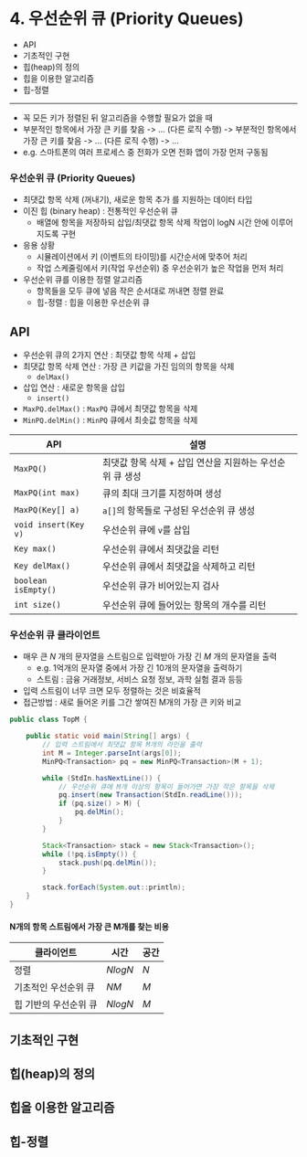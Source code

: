 # 4. 우선순위 큐 (Priority Queues)

- API
- 기초적인 구현
- 힙(heap)의 정의
- 힙을 이용한 알고리즘
- 힙-정렬

---

- 꼭 모든 키가 정렬된 뒤 알고리즘을 수행할 필요가 없을 때
- 부분적인 항목에서 가장 큰 키를 찾음 -> ... (다른 로직 수행) -> 부분적인 항목에서 가장 큰 키를 찾음 -> ... (다른 로직 수행) -> ...
- e.g. 스마트폰의 여러 프로세스 중 전화가 오면 전화 앱이 가장 먼저 구동됨

### 우선순위 큐 (Priority Queues)

- 최댓값 항목 삭제 (꺼내기), 새로운 항목 추가 를 지원하는 데이터 타입
- 이진 힙 (binary heap) : 전통적인 우선순위 큐
    - 배열에 항목을 저장하되 삽입/최댓값 항목 삭제 작업이 logN 시간 안에 이루어지도록 구현
- 응용 상황
    - 시뮬레이션에서 키 (이벤트의 타이밍)를 시간순서에 맞추어 처리
    - 작업 스케줄링에서 키(작업 우선순위) 중 우선순위가 높은 작업을 먼저 처리
- 우선순위 큐를 이용한 정렬 알고리즘
    - 항목들을 모두 큐에 넣음 작은 순서대로 꺼내면 정렬 완료
    - 힙-정렬 : 힙을 이용한 우선순위 큐

## API

- 우선순위 큐의 2가지 연산 : 최댓값 항목 삭제 + 삽입
- 최댓값 항목 삭제 연산 : 가장 큰 키값을 가진 임의의 항목을 삭제
    - `delMax()`
- 삽입 연산 : 새로운 항목을 삽입
    - `insert()`
- `MaxPQ.delMax()` : `MaxPQ` 큐에서 최댓값 항목을 삭제
- `MinPQ.delMin()` : `MinPQ` 큐에서 최솟값 항목을 삭제

| API                  | 설명                                |
|----------------------|-----------------------------------|
| `MaxPQ()`            | 최댓값 항목 삭제 + 삽입 연산을 지원하는 우선순위 큐 생성 |
| `MaxPQ(int max)`     | 큐의 최대 크기를 지정하며 생성                 |
| `MaxPQ(Key[] a)`     | `a[]`의 항목들로 구성된 우선순위 큐 생성         |
| `void insert(Key v)` | 우선순위 큐에 `v`를 삽입                   |
| `Key max()`          | 우선순위 큐에서 최댓값을 리턴                  |
| `Key delMax()`       | 우선순위 큐에서 최댓값을 삭제하고 리턴             |
| `boolean isEmpty()`  | 우선순위 큐가 비어있는지 검사                  |
| `int size()`         | 우선순위 큐에 들어있는 항목의 개수를 리턴           |

### 우선순위 큐 클라이언트

- 매우 큰 _N_ 개의 문자열을 스트림으로 입력받아 가장 긴 _M_ 개의 문자열을 출력
    - e.g. 1억개의 문자열 중에서 가장 긴 10개의 문자열을 출력하기
    - 스트림 : 금융 거래정보, 서비스 요청 정보, 과학 실험 결과 등등
- 입력 스트림이 너무 크면 모두 정렬하는 것은 비효율적
- 접근방법 : 새로 들어온 키를 그간 쌓여진 M개의 가장 큰 키와 비교

```java
public class TopM {

    public static void main(String[] args) {
        // 입력 스트림에서 최댓값 항목 M개의 라인을 출력
        int M = Integer.parseInt(args[0]);
        MinPQ<Transaction> pq = new MinPQ<Transaction>(M + 1);

        while (StdIn.hasNextLine()) {
            // 우선순위 큐에 M개 이상의 항목이 들어가면 가장 작은 항목을 삭제
            pq.insert(new Transaction(StdIn.readLine()));
            if (pq.size() > M) {
                pq.delMin();
            }
        }

        Stack<Transaction> stack = new Stack<Transaction>();
        while (!pq.isEmpty()) {
            stack.push(pq.delMin());
        }

        stack.forEach(System.out::println);
    }
}

```

#### N개의 항목 스트림에서 가장 큰 M개를 찾는 비용

| 클라이언트        | 시간      | 공간  |
|--------------|---------|-----|
| 정렬           | _NlogN_ | _N_ |
| 기초적인 우선순위 큐  | _NM_    | _M_ |
| 힙 기반의 우선순위 큐 | _NlogN_ | _M_ |

## 기초적인 구현

## 힙(heap)의 정의

## 힙을 이용한 알고리즘

## 힙-정렬
